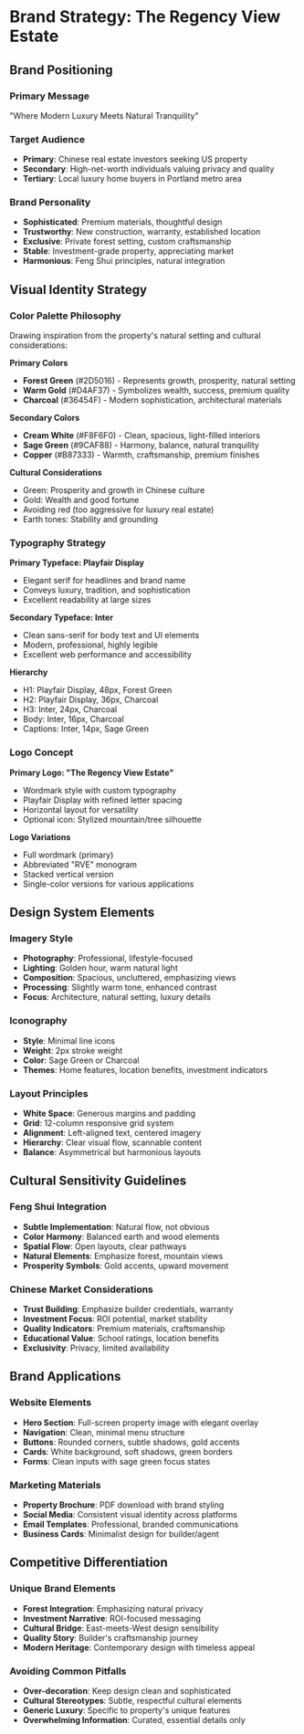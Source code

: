 # Brand Strategy: The Regency View Estate

## Brand Positioning

### Primary Message
"Where Modern Luxury Meets Natural Tranquility"

### Target Audience
- **Primary**: Chinese real estate investors seeking US property
- **Secondary**: High-net-worth individuals valuing privacy and quality
- **Tertiary**: Local luxury home buyers in Portland metro area

### Brand Personality
- **Sophisticated**: Premium materials, thoughtful design
- **Trustworthy**: New construction, warranty, established location
- **Exclusive**: Private forest setting, custom craftsmanship
- **Stable**: Investment-grade property, appreciating market
- **Harmonious**: Feng Shui principles, natural integration

## Visual Identity Strategy

### Color Palette Philosophy
Drawing inspiration from the property's natural setting and cultural considerations:

**Primary Colors**
- **Forest Green** (#2D5016) - Represents growth, prosperity, natural setting
- **Warm Gold** (#D4AF37) - Symbolizes wealth, success, premium quality
- **Charcoal** (#36454F) - Modern sophistication, architectural materials

**Secondary Colors**
- **Cream White** (#F8F6F0) - Clean, spacious, light-filled interiors
- **Sage Green** (#9CAF88) - Harmony, balance, natural tranquility
- **Copper** (#B87333) - Warmth, craftsmanship, premium finishes

**Cultural Considerations**
- Green: Prosperity and growth in Chinese culture
- Gold: Wealth and good fortune
- Avoiding red (too aggressive for luxury real estate)
- Earth tones: Stability and grounding

### Typography Strategy

**Primary Typeface: Playfair Display**
- Elegant serif for headlines and brand name
- Conveys luxury, tradition, and sophistication
- Excellent readability at large sizes

**Secondary Typeface: Inter**
- Clean sans-serif for body text and UI elements
- Modern, professional, highly legible
- Excellent web performance and accessibility

**Hierarchy**
- H1: Playfair Display, 48px, Forest Green
- H2: Playfair Display, 36px, Charcoal
- H3: Inter, 24px, Charcoal
- Body: Inter, 16px, Charcoal
- Captions: Inter, 14px, Sage Green

### Logo Concept

**Primary Logo: "The Regency View Estate"**
- Wordmark style with custom typography
- Playfair Display with refined letter spacing
- Horizontal layout for versatility
- Optional icon: Stylized mountain/tree silhouette

**Logo Variations**
- Full wordmark (primary)
- Abbreviated "RVE" monogram
- Stacked vertical version
- Single-color versions for various applications

## Design System Elements

### Imagery Style
- **Photography**: Professional, lifestyle-focused
- **Lighting**: Golden hour, warm natural light
- **Composition**: Spacious, uncluttered, emphasizing views
- **Processing**: Slightly warm tone, enhanced contrast
- **Focus**: Architecture, natural setting, luxury details

### Iconography
- **Style**: Minimal line icons
- **Weight**: 2px stroke weight
- **Color**: Sage Green or Charcoal
- **Themes**: Home features, location benefits, investment indicators

### Layout Principles
- **White Space**: Generous margins and padding
- **Grid**: 12-column responsive grid system
- **Alignment**: Left-aligned text, centered imagery
- **Hierarchy**: Clear visual flow, scannable content
- **Balance**: Asymmetrical but harmonious layouts

## Cultural Sensitivity Guidelines

### Feng Shui Integration
- **Subtle Implementation**: Natural flow, not obvious
- **Color Harmony**: Balanced earth and wood elements
- **Spatial Flow**: Open layouts, clear pathways
- **Natural Elements**: Emphasize forest, mountain views
- **Prosperity Symbols**: Gold accents, upward movement

### Chinese Market Considerations
- **Trust Building**: Emphasize builder credentials, warranty
- **Investment Focus**: ROI potential, market stability
- **Quality Indicators**: Premium materials, craftsmanship
- **Educational Value**: School ratings, location benefits
- **Exclusivity**: Privacy, limited availability

## Brand Applications

### Website Elements
- **Hero Section**: Full-screen property image with elegant overlay
- **Navigation**: Clean, minimal menu structure
- **Buttons**: Rounded corners, subtle shadows, gold accents
- **Cards**: White background, soft shadows, green borders
- **Forms**: Clean inputs with sage green focus states

### Marketing Materials
- **Property Brochure**: PDF download with brand styling
- **Social Media**: Consistent visual identity across platforms
- **Email Templates**: Professional, branded communications
- **Business Cards**: Minimalist design for builder/agent

## Competitive Differentiation

### Unique Brand Elements
- **Forest Integration**: Emphasizing natural privacy
- **Investment Narrative**: ROI-focused messaging
- **Cultural Bridge**: East-meets-West design sensibility
- **Quality Story**: Builder's craftsmanship journey
- **Modern Heritage**: Contemporary design with timeless appeal

### Avoiding Common Pitfalls
- **Over-decoration**: Keep design clean and sophisticated
- **Cultural Stereotypes**: Subtle, respectful cultural elements
- **Generic Luxury**: Specific to property's unique features
- **Overwhelming Information**: Curated, essential details only

